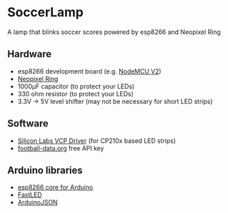# SoccerLamp
A lamp that blinks soccer scores powered by esp8266 and Neopixel Ring

## Hardware
- esp8266 development board (e.g. [NodeMCU V2](https://www.amazon.de/gp/product/B06Y1LZLLY))
- [Neopixel Ring](https://www.amazon.de/gp/product/B00KI2RLOI)
- 1000µF capacitor (to protect your LEDs)
- 330 ohm resistor (to protect your LEDs)
- 3.3V -> 5V level shifter (may not be necessary for short LED strips)

## Software
- [Silicon Labs VCP Driver](https://www.silabs.com/products/development-tools/software/usb-to-uart-bridge-vcp-drivers) (for CP210x based LED strips)
- [football-data.org](https://api.football-data.org) free API key

## Arduino libraries
- [esp8266 core for Arduino](https://github.com/esp8266/Arduino)
- [FastLED](http://fastled.io)
- [ArduinoJSON](http://arduinojson.org)
